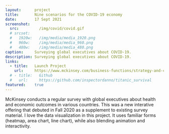 ```yaml
---
layout:      project
title:       Nine scenarios for the COVID-19 economy
date:        17 Sept 2021
screenshot:
  src:         /img/covid/covid.gif
  # srcset:
  #   1920w:   /img/media/media_1920.png
  #   960w:    /img/media/media_960.png
  #   480w:    /img/media/media_480.png
caption:     Surveying global executives about COVID-19.
description: Surveying global executives about COVID-19.
links:
  - title:   Launch Project
    url:     https://www.mckinsey.com/business-functions/strategy-and-corporate-finance/our-insights/nine-scenarios-for-the-covid-19-economy
  # - title:   Github
  #   url:     https://github.com/inspectordanno/titanic_survival
featured:    true
---
```

McKinsey conducts a regular survey with global executives about health and economic outcomes in various countries. This was a new interative offering that debuted in Fall 2020 as a supplement to existing survey material. I love the data visualization in this project. It uses familiar forms (heatmap, area chart, line chart), while also blending animation and interactivity. 
